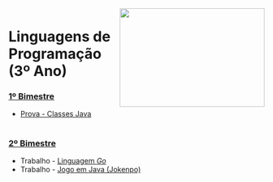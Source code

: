 <img align="right" width="285" height="195" src="https://github.com/eduschadesoares/linguagensDeProgramacao/blob/master/Media/1.jpeg">

# Linguagens de Programação (3º Ano)

### [1º Bimestre](https://github.com/eduschadesoares/linguagensDeProgramacao/tree/master/1%C2%BA%20Bimestre)
* [Prova - Classes Java](https://github.com/eduschadesoares/linguagensDeProgramacao/tree/master/1%C2%BA%20Bimestre/prova)

#

### [2º Bimestre](https://github.com/eduschadesoares/linguagensDeProgramacao/tree/master/2%C2%BA%20Bimestre)
* Trabalho - [Linguagem *Go*](https://github.com/eduschadesoares/linguagensDeProgramacao/tree/master/2%C2%BA%20Bimestre/Trabalho%20LP%20-%20GoLang)
* Trabalho - [Jogo em Java (Jokenpo)](https://github.com/eduschadesoares/linguagensDeProgramacao/tree/master/2%C2%BA%20Bimestre/Trabalho%20Jogo/Jokenpo%20Java/src/gamejokenpo)

#

